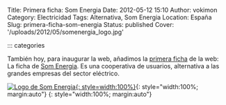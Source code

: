 Title: Primera ficha: Som Energia
Date: 2012-05-12 15:10
Author: vokimon
Category: Electricidad
Tags: Alternativa, Som Energia
Location: España
Slug: primera-ficha-som-energia
Status: published
Cover: '/uploads/2012/05/somenergia_logo.jpg'

::: categories

También hoy, para inaugurar la web,
añadimos la [primera ficha] de la web:
La ficha de [Som Energia].
Es una cooperativa de usuarios, alternativa a las
grandes empresas del sector eléctrico.

[![Logo de Som Energia]({static}/uploads/2012/05/somenergia_logo.jpg "Logo de Som Energia"){: style=width:100%}]({static}/uploads/2012/05/somenergia_logo.jpg){: style="width:100%; margin:auto"}
{: style="width:100%; margin:auto"}


[primera ficha]: {filename}/pages/electricas-som-energia.md
[Som Energia]: https://somenergia.coop


